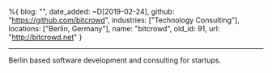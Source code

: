 %{
  blog: "",
  date_added: ~D[2019-02-24],
  github: "https://github.com/bitcrowd",
  industries: ["Technology Consulting"],
  locations: ["Berlin, Germany"],
  name: "bitcrowd",
  old_id: 91,
  url: "http://bitcrowd.net"
}

---

Berlin based software development and consulting for startups.
